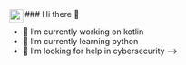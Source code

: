 <a href="https://www.linkedin.com/in/sohail-sadiq-4320611a6/" rel="nofollow">
  <img align="left" width="24px" src="https://camo.githubusercontent.com/8c244a7a7b8a6e767d241c9a6c5e1b5e13ea693770c52bbc3fe564ba4044a4c9/68747470733a2f2f63646e2d69636f6e732d706e672e666c617469636f6e2e636f6d2f3531322f3137342f3137343835372e706e67" data-canonical-src="https://cdn-icons-png.flaticon.com/512/174/174857.png" style="max-width: 100%;">
</a>
### Hi there 👋



- 🔭 I’m currently working on kotlin
- 🌱 I’m currently learning python
- 🤔 I’m looking for help in cybersecurity
-->
